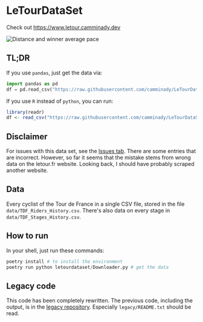 # LeTourDataSet

Check out https://www.letour.camminady.dev

![Distance and winner average pace](https://raw.githubusercontent.com/camminady/LeTourDataSet/master/data/TDF_Distance_And_Pace.png)



## TL;DR
If you use `pandas`, just get the data via:
```python
import pandas as pd 
df = pd.read_csv("https://raw.githubusercontent.com/camminady/LeTourDataSet/master/data/TDF_Riders_History.csv")
```
If you use `R` instead of `python`, you can run:
```R
library(readr)
df <- read_csv("https://raw.githubusercontent.com/camminady/LeTourDataSet/master/data/TDF_Riders_History.csv")
```

## Disclaimer 
For issues with this data set, see the [Issues tab](https://github.com/camminady/LeTourDataSet/issues). There are some entries that are incorrect. However, so far it seems that the mistake stems from wrong data on the letour.fr website. Looking back, I should have probably scraped another website.

## Data
Every cyclist of the Tour de France in a single CSV file, stored in the file `data/TDF_Riders_History.csv`.
There's also data on every stage in `data/TDF_Stages_History.csv`.

## How to run
In your shell, just run these commands:
```python
poetry install # to install the environment
poetry run python letourdataset/Downloader.py # get the data
```


## Legacy code
This code has been completely rewritten. The previous code, including the output, is in the [legacy repository](https://github.com/camminady/LeTourDataSetLegacy). Especially `legacy/README.txt` should be read. 
